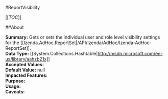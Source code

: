 #ReportVisibility

[[_TOC_]]

##About

**Summary:** Gets or sets the individual user and role level visibility settings for the [[Izenda.AdHoc.ReportSet|/API/Izenda/AdHoc/Izenda-AdHoc-ReportSet]].  
**Data Type:** [[System.Collections.Hashtable|http://msdn.microsoft.com/en-us/library/aahzb21x]]  
**Accepted Values:**   
**Default Value:** null  
**Impacted Features:**   
**Purpose:**   
**Usage:**   
**Caveats:**   

